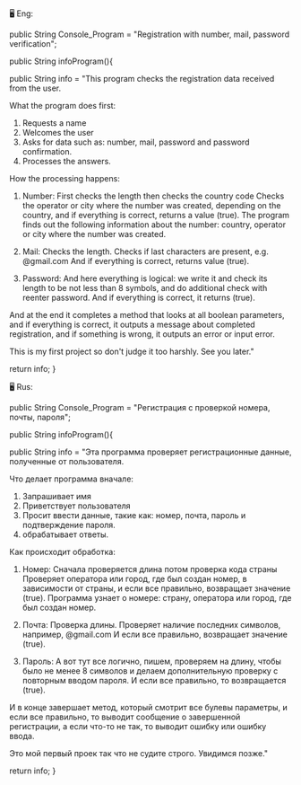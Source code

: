 🖥 Eng:

public String Console_Program = "Registration with number, mail, password verification";

public String infoProgram(){

public String info = "This program checks the registration data received from the user.

What the program does first:

1. Requests a name
2. Welcomes the user
3. Asks for data such as: number, mail, password and password confirmation.
4. Processes the answers.

How the processing happens:

1. Number: 
First checks the length then checks the country code Checks the operator or city where the number was created, depending on the country, and if everything is correct, returns a value (true). The program finds out the following information about the number: country, operator or city where the number was created.

2. Mail: 
Checks the length. Checks if last characters are present, e.g. @gmail.com And if everything is correct, returns value (true).

3. Password: 
And here everything is logical: we write it and check its length to be not less than 8 symbols, and do additional check with reenter password. And if everything is correct, it returns (true).

And at the end it completes a method that looks at all boolean parameters, and if everything is correct, it outputs a message about completed registration, and if something is wrong, it outputs an error or input error.

This is my first project so don't judge it too harshly. See you later."

return info;
}

🖥 Rus:

public String Console_Program = "Регистрация с проверкой номера, почты, пароля";

public String infoProgram(){

public String info = "Эта программа проверяет регистрационные данные, полученные от пользователя.

Что делает программа вначале:

1. Запрашивает имя
2. Приветствует пользователя
3. Просит ввести данные, такие как: номер, почта, пароль и подтверждение пароля.
4. обрабатывает ответы.

Как происходит обработка:

1. Номер: 
Сначала проверяется длина потом проверка кода страны Проверяет оператора или город, где был создан номер, в зависимости от страны, и если все правильно, возвращает значение (true). Программа узнает о номере: страну, оператора или город, где был создан номер.

2. Почта: 
Проверка длины. Проверяет наличие последних символов, например, @gmail.com И если все правильно, возвращает значение (true).

3. Пароль: 
А вот тут все логично, пишем, проверяем на длину, чтобы было не менее 8 символов и делаем дополнительную проверку с повторным вводом пароля. И если все правильно, то возвращается (true).

И в конце завершает метод, который смотрит все булевы параметры, и если все правильно, то выводит сообщение о завершенной регистрации, а если что-то не так, то выводит ошибку или ошибку ввода.

Это мой первый проек так что не судите строго. Увидимся позже."

return info;
}
